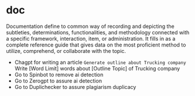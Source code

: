 # doc
Documentation define to common way of recording and depicting the subtleties, determinations, functionalities, and methodology connected with a specific framework, interaction, item, or administration. It fills in as a complete reference guide that gives data on the most proficient method to utilize, comprehend, or collaborate with the topic.

* Chagpt for writing an article
  ``Generate outline about Trucking company
	``Write [Word Limit] words about [Outline Topic] of Trucking company
* Go to Spinbot to remove ai detection
* Go to Zerogpt to assure ai detection
* Go to Duplichecker to assure plagiarism duplicacy
